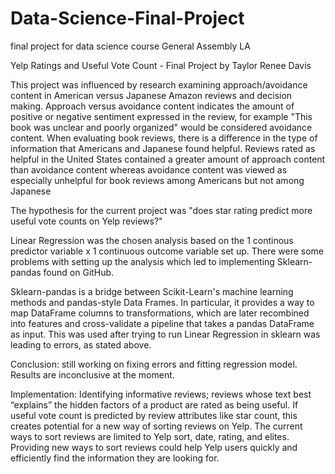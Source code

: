 # Data-Science-Final-Project
final project for data science course General Assembly LA 

Yelp Ratings and Useful Vote Count - Final Project
by Taylor Renee Davis

This project was influenced by research examining approach/avoidance content in American versus Japanese Amazon reviews and decision making. Approach versus avoidance content indicates the amount of positive or negative sentiment expressed in the review, for example "This book was unclear and poorly organized" would be considered avoidance content. When evaluating book reviews, there is a difference in the type of information that Americans and Japanese found helpful. Reviews rated as helpful in the United States contained a greater amount of approach content than avoidance content whereas avoidance content was viewed as especially unhelpful for book reviews among Americans but not among Japanese

The hypothesis for the current project was "does star rating predict more useful vote counts on Yelp reviews?"

Linear Regression was the chosen analysis based on the 1 continous predictor variable x 1 continuous outcome variable set up. There were some problems with setting up the analysis which led to implementing Sklearn-pandas found on GitHub. 

Sklearn-pandas is a bridge between Scikit-Learn's machine learning methods and pandas-style Data Frames. In particular, it provides a way to map DataFrame columns to transformations, which are later recombined into features and cross-validate a pipeline that takes a pandas DataFrame as input. This was used after trying to run Linear Regression in sklearn was leading to errors, as stated above. 

Conclusion: still working on fixing errors and fitting regression model. Results are inconclusive at the moment. 

Implementation: Identifying informative reviews; reviews whose text best “explains” the hidden factors of a product are rated as being useful. If useful vote count is predicted by review attributes like star count, this creates potential for a new way of sorting reviews on Yelp. The current ways to sort reviews are limited to Yelp sort, date, rating, and elites. Providing new ways to sort reviews could help Yelp users quickly and efficiently find the information they are looking for. 
